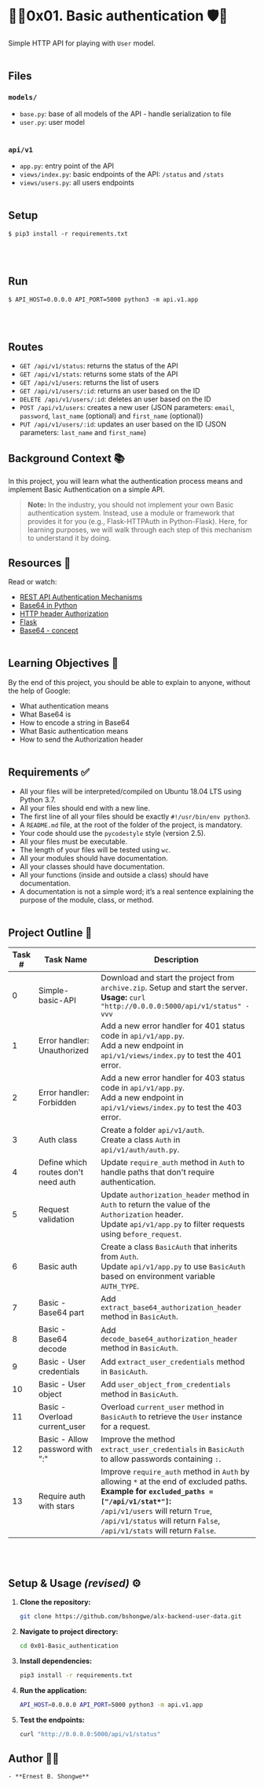 # 🚀🔑0x01. Basic authentication 🛡️🔐
Simple HTTP API for playing with `User` model.
<br></br>

## Files
### `models/`
- `base.py`: base of all models of the API - handle serialization to file
- `user.py`: user model
<br></br>
### `api/v1`
- `app.py`: entry point of the API
- `views/index.py`: basic endpoints of the API: `/status` and `/stats`
- `views/users.py`: all users endpoints
<br></br>

## Setup

```
$ pip3 install -r requirements.txt
```
<br></br>

## Run

```
$ API_HOST=0.0.0.0 API_PORT=5000 python3 -m api.v1.app
```
<br></br>

## Routes
- `GET /api/v1/status`: returns the status of the API
- `GET /api/v1/stats`: returns some stats of the API
- `GET /api/v1/users`: returns the list of users
- `GET /api/v1/users/:id`: returns an user based on the ID
- `DELETE /api/v1/users/:id`: deletes an user based on the ID
- `POST /api/v1/users`: creates a new user (JSON parameters: `email`, `password`, `last_name` (optional) and `first_name` (optional))
- `PUT /api/v1/users/:id`: updates an user based on the ID (JSON parameters: `last_name` and `first_name`)

## Background Context 📚
In this project, you will learn what the authentication process means and implement Basic Authentication on a simple API.

> **Note:** In the industry, you should not implement your own Basic authentication system. Instead, use a module or framework that provides it for you (e.g., Flask-HTTPAuth in Python-Flask). Here, for learning purposes, we will walk through each step of this mechanism to understand it by doing.

## Resources 📖

Read or watch:
- [REST API Authentication Mechanisms](https://www.youtube.com/watch?v=501dpx2IjGY)
- [Base64 in Python](https://docs.python.org/3.7/library/base64.html)
- [HTTP header Authorization](https://developer.mozilla.org/en-US/docs/Web/HTTP/Headers/Authorization)
- [Flask](https://palletsprojects.com/p/flask/)
- [Base64 - concept](https://en.wikipedia.org/wiki/Base64)
<br></br>

## Learning Objectives 🎯
By the end of this project, you should be able to explain to anyone, without the help of Google:
- What authentication means
- What Base64 is
- How to encode a string in Base64
- What Basic authentication means
- How to send the Authorization header
<br></br>

## Requirements ✅
- All your files will be interpreted/compiled on Ubuntu 18.04 LTS using Python 3.7.
- All your files should end with a new line.
- The first line of all your files should be exactly `#!/usr/bin/env python3`.
- A `README.md` file, at the root of the folder of the project, is mandatory.
- Your code should use the `pycodestyle` style (version 2.5).
- All your files must be executable.
- The length of your files will be tested using `wc`.
- All your modules should have documentation.
- All your classes should have documentation.
- All your functions (inside and outside a class) should have documentation.
- A documentation is not a simple word; it’s a real sentence explaining the purpose of the module, class, or method.
<br></br>

## Project Outline 📝

| Task # | Task Name                            | Description                                                                                                                                                                                                                                                                          |
|--------|--------------------------------------|--------------------------------------------------------------------------------------------------------------------------------------------------------------------------------------------------------------------------------------------------------------------------------------|
| 0      | Simple-basic-API                     | Download and start the project from `archive.zip`. Setup and start the server. <br> **Usage:** `curl "http://0.0.0.0:5000/api/v1/status" -vvv`                                                                                                                                        |
| 1      | Error handler: Unauthorized          | Add a new error handler for 401 status code in `api/v1/app.py`. <br> Add a new endpoint in `api/v1/views/index.py` to test the 401 error.                                                                                                                                             |
| 2      | Error handler: Forbidden             | Add a new error handler for 403 status code in `api/v1/app.py`. <br> Add a new endpoint in `api/v1/views/index.py` to test the 403 error.                                                                                                                                            |
| 3      | Auth class                           | Create a folder `api/v1/auth`. <br> Create a class `Auth` in `api/v1/auth/auth.py`.                                                                                                                                                                                                  |
| 4      | Define which routes don't need auth  | Update `require_auth` method in `Auth` to handle paths that don't require authentication.                                                                                                                                                                                            |
| 5      | Request validation                   | Update `authorization_header` method in `Auth` to return the value of the `Authorization` header. <br> Update `api/v1/app.py` to filter requests using `before_request`.                                                                                                              |
| 6      | Basic auth                           | Create a class `BasicAuth` that inherits from `Auth`. <br> Update `api/v1/app.py` to use `BasicAuth` based on environment variable `AUTH_TYPE`.                                                                                                                                       |
| 7      | Basic - Base64 part                  | Add `extract_base64_authorization_header` method in `BasicAuth`.                                                                                                                                                                                                                      |
| 8      | Basic - Base64 decode                | Add `decode_base64_authorization_header` method in `BasicAuth`.                                                                                                                                                                                                                       |
| 9      | Basic - User credentials             | Add `extract_user_credentials` method in `BasicAuth`.                                                                                                                                                                                                                                 |
| 10     | Basic - User object                  | Add `user_object_from_credentials` method in `BasicAuth`.                                                                                                                                                                                                                             |
| 11     | Basic - Overload current_user        | Overload `current_user` method in `BasicAuth` to retrieve the `User` instance for a request.                                                                                                                                                                                          |
| 12     | Basic - Allow password with ":"      | Improve the method `extract_user_credentials` in `BasicAuth` to allow passwords containing `:`.                                                                                                                                                                                       |
| 13     | Require auth with stars              | Improve `require_auth` method in `Auth` by allowing `*` at the end of excluded paths. <br> **Example for `excluded_paths = ["/api/v1/stat*"]`:** <br> `/api/v1/users` will return `True`, <br> `/api/v1/status` will return `False`, <br> `/api/v1/stats` will return `False`.          |
<br></br>

## Setup & Usage <i>(revised)</i> ⚙️

1. **Clone the repository:**
   ```sh
   git clone https://github.com/bshongwe/alx-backend-user-data.git
   ```

2. **Navigate to project directory:**
   ```sh
   cd 0x01-Basic_authentication
   ```

3. **Install dependencies:**
   ```sh
   pip3 install -r requirements.txt
   ```

4. **Run the application:**
   ```sh
   API_HOST=0.0.0.0 API_PORT=5000 python3 -m api.v1.app
   ```

5. **Test the endpoints:**
   ```sh
   curl "http://0.0.0.0:5000/api/v1/status"
   ```

## Author 👨‍💻
```
- **Ernest B. Shongwe**
```
